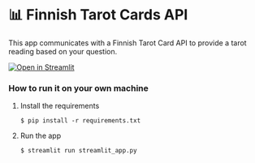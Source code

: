 # 📊 Finnish Tarot Cards API

This app communicates with a Finnish Tarot Card API to provide a tarot reading based on your question.

[![Open in Streamlit](https://static.streamlit.io/badges/streamlit_badge_black_white.svg)](https://finnish-tarot-cards-api.streamlit.app/)

### How to run it on your own machine

1. Install the requirements

   ```
   $ pip install -r requirements.txt
   ```

2. Run the app

   ```
   $ streamlit run streamlit_app.py
   ```
